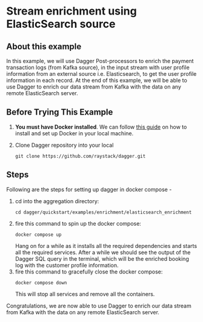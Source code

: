 # Stream enrichment using ElasticSearch source

## About this example

In this example, we will use Dagger Post-processors to enrich the payment transaction logs (from Kafka source), in the input stream with user profile information from an external source i.e. Elasticsearch, to get the user profile information in each record. At the end of this example, we will be able to use Dagger to enrich our data stream from Kafka with the data on any remote ElasticSearch server.

## Before Trying This Example

1. **You must have Docker installed**. We can follow [this guide](https://docs.docker.com/get-docker/) on how to install and set up Docker in your local machine.
2. Clone Dagger repository into your local

   ```shell
   git clone https://github.com/raystack/dagger.git
   ```

## Steps

Following are the steps for setting up dagger in docker compose -

1. cd into the aggregation directory:
   ```shell
   cd dagger/quickstart/examples/enrichment/elasticsearch_enrichment
   ```
2. fire this command to spin up the docker compose:
   ```shell
   docker compose up
   ```
   Hang on for a while as it installs all the required dependencies and starts all the required services. After a while we should see the output of the Dagger SQL query in the terminal, which will be the enriched booking log with the customer profile information.
3. fire this command to gracefully close the docker compose:
   ```shell
   docker compose down
   ```
   This will stop all services and remove all the containers.

Congratulations, we are now able to use Dagger to enrich our data stream from Kafka with the data on any remote ElasticSearch server.
